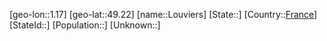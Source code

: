 ﻿---
location: [49.22,1.17]
type: City
tags:
- geo/City


SpocWebEntityId: 32108
isDeleted: false
confidential: public

---
[geo-lon::1.17]
[geo-lat::49.22]
[name::Louviers]
[State::]
[Country::[France](geo/Continent/Europe/France.md)]
[StateId::]
[Population::]
[Unknown::]

